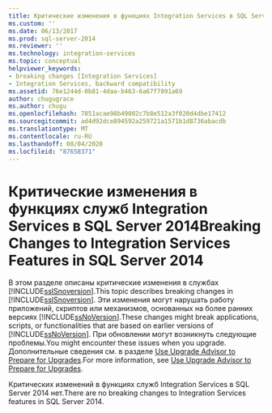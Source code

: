 ```yaml
---
title: Критические изменения в функциях Integration Services в SQL Server 2014 | Документация Майкрософт
ms.custom: ''
ms.date: 06/13/2017
ms.prod: sql-server-2014
ms.reviewer: ''
ms.technology: integration-services
ms.topic: conceptual
helpviewer_keywords:
- breaking changes [Integration Services]
- Integration Services, backward compatibility
ms.assetid: 76e1244d-0b81-4daa-b463-6a67f7891a69
author: chugugrace
ms.author: chugu
ms.openlocfilehash: 7851acae98b49002c7b8e512a3f020d4dbe17412
ms.sourcegitcommit: ad4d92dce894592a259721a1571b1d8736abacdb
ms.translationtype: MT
ms.contentlocale: ru-RU
ms.lasthandoff: 08/04/2020
ms.locfileid: "87658371"
---
```

# <a name="breaking-changes-to-integration-services-features-in-sql-server-2014"></a><span data-ttu-id="a0c19-102">Критические изменения в функциях служб Integration Services в SQL Server 2014</span><span class="sxs-lookup"><span data-stu-id="a0c19-102">Breaking Changes to Integration Services Features in SQL Server 2014</span></span>
  <span data-ttu-id="a0c19-103">В этом разделе описаны критические изменения в службах [!INCLUDE[ssISnoversion](../includes/ssisnoversion-md.md)].</span><span class="sxs-lookup"><span data-stu-id="a0c19-103">This topic describes breaking changes in [!INCLUDE[ssISnoversion](../includes/ssisnoversion-md.md)].</span></span> <span data-ttu-id="a0c19-104">Эти изменения могут нарушать работу приложений, скриптов или механизмов, основанных на более ранних версиях [!INCLUDE[ssNoVersion](../includes/ssnoversion-md.md)].</span><span class="sxs-lookup"><span data-stu-id="a0c19-104">These changes might break applications, scripts, or functionalities that are based on earlier versions of [!INCLUDE[ssNoVersion](../includes/ssnoversion-md.md)].</span></span> <span data-ttu-id="a0c19-105">При обновлении могут возникнуть следующие проблемы.</span><span class="sxs-lookup"><span data-stu-id="a0c19-105">You might encounter these issues when you upgrade.</span></span> <span data-ttu-id="a0c19-106">Дополнительные сведения см. в разделе [Use Upgrade Advisor to Prepare for Upgrades](../../2014/sql-server/install/use-upgrade-advisor-to-prepare-for-upgrades.md).</span><span class="sxs-lookup"><span data-stu-id="a0c19-106">For more information, see [Use Upgrade Advisor to Prepare for Upgrades](../../2014/sql-server/install/use-upgrade-advisor-to-prepare-for-upgrades.md).</span></span>  
  
 <span data-ttu-id="a0c19-107">Критических изменений в функциях служб Integration Services в SQL Server 2014 нет.</span><span class="sxs-lookup"><span data-stu-id="a0c19-107">There are no breaking changes to Integration Services features in SQL Server 2014.</span></span>  
  
  
